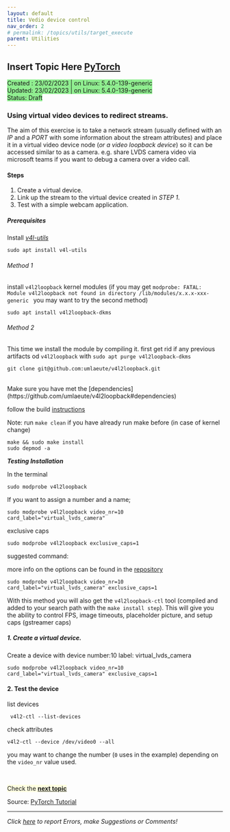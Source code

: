 ```yaml
---
layout: default
title: Vedio device control 
nav_order: 2 
# permalink: /topics/utils/target_execute
parent: Utilities
---
```


## Insert Topic Here [PyTorch][PYTORCH]
<span style="background-color:LightGreen">
Created : 23/02/2023 | on Linux: 5.4.0-139-generic <br />
Updated: 23/02/2023 | on Linux: 5.4.0-139-generic <br />
Status: Draft
</span>


### Using virtual video devices to redirect streams.

The aim of this exercise is to take a network stream (usually defined with an *IP* and a *PORT* with some information about the stream attributes) and place it in a virtual video device node (*or a video loopback device*) so it can be accessed similar to as a camera. e.g. share LVDS camera video via microsoft teams if you want to debug a camera over a video call.


#### Steps 

1. Create a virtual device. 
2. Link up the stream to the virtual device created in *STEP 1*.
3. Test with a simple webcam application.

##### Prerequisites 

Install *[v4l-utils](https://manpages.ubuntu.com/manpages/xenial/man1/v4l2-ctl.1.html)*
```
sudo apt install v4l-utils
```

###### Method 1

install `v4l2loopback` kernel modules (if you may get `modprobe: FATAL: Module v4l2loopback not found in directory /lib/modules/x.x.x-xxx-generic
` you may want to try the second method)

```
sudo apt install v4l2loopback-dkms
```
###### Method 2 

This time we install the module by compiling it. 
first get rid if any previous artifacts od `v4l2loopback` with `sudo apt purge v4l2loopback-dkms`

```
git clone git@github.com:umlaeute/v4l2loopback.git
```


<br/>
Make sure you have met the [dependencies](https://github.com/umlaeute/v4l2loopback#dependencies)
<br/>

follow the build [instructions](https://github.com/umlaeute/v4l2loopback#dependencies)

Note: run `make clean` if you have already run make before (in case of kernel change)

```
make && sudo make install
sudo depmod -a
```

***Testing Installation***

In the terminal  

```
sudo modprobe v4l2loopback
```

If you want to assign a number and a  name;

```
sudo modprobe v4l2loopback video_nr=10 card_label="virtual_lvds_camera"
```


exclusive caps
```
sudo modprobe v4l2loopback exclusive_caps=1
```

suggested command:

more info on the options can be found in the [repository](https://github.com/umlaeute/v4l2loopback) 

```
sudo modprobe v4l2loopback video_nr=10 card_label="virtual_lvds_camera" exclusive_caps=1
```

With this method you will also get the `v4l2loopback-ctl` tool (compiled and added to your search path with the `make install step`). This will give you the ability to control FPS, image timeouts, placeholder picture, and setup caps (gstreamer caps)



##### 1. Create a virtual device. 

Create a device with 
device number:10
label: virtual_lvds_camera

```
sudo modprobe v4l2loopback video_nr=10 card_label="virtual_lvds_camera" exclusive_caps=1

```

#### 2. Test the device 

list devices 
```
 v4l2-ctl --list-devices
```

check attributes
```
v4l2-ctl --device /dev/video0 --all
```
you may want to change the number (`0` uses in the example) depending on the `video_nr` value used.





<br />

<span style="background-color:LightYellow"> Check the [**next topic**](../pytorch_walkthrough#Starting-Development-with-PyTorch)  </span>

Source: [PyTorch Tutorial][PyTorch-Tutorial]

---
*Click [here][ERRORS-SUGGESTIONS] to report Errors, make Suggestions or Comments!*

[JETSON-URL]: https://developer.nvidia.com/embedded/jetson-agx-xavier-developer-kit
[PYTORCH]: https://pytorch.org
[NVIDIA-PYTORCH-GUIDE]: https://forums.developer.nvidia.com/t/pytorch-for-jetson-version-1-9-0-now-available/72048
[PyTorch-Tutorial]: https://pytorch.org/tutorials/beginner/basics/quickstart_tutorial.html
[FashonMnist-dataset]: https://github.com/zalandoresearch/fashion-mnist
[ERRORS-SUGGESTIONS]: https://github.com/ganindu7/deepnotes/issues

<!-- Latex in markdown -->
<script src="https://cdn.mathjax.org/mathjax/latest/MathJax.js?config=TeX-AMS-MML_HTMLorMML" type="text/javascript"></script>
<!-- $$ \nabla_\boldsymbol{x} J(\boldsymbol{x}) $$ -->